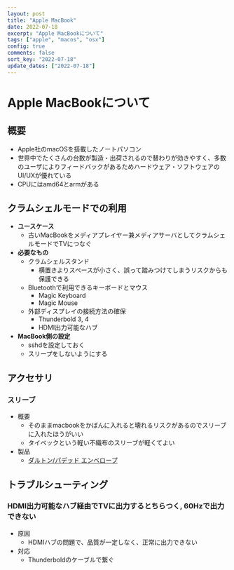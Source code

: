 ```yaml
---
layout: post
title: "Apple MacBook"
date: 2022-07-18
excerpt: "Apple MacBookについて"
tags: ["apple", "macos", "osx"]
config: true
comments: false
sort_key: "2022-07-18"
update_dates: ["2022-07-18"]
---
```



# Apple MacBookについて

## 概要
 - Apple社のmacOSを搭載したノートパソコン
 - 世界中でたくさんの台数が製造・出荷されるので替わりが効きやすく、多数のユーザによりフィードバックがあるためハードウェア・ソフトウェアのUI/UXが優れている
 - CPUにはamd64とarmがある

## クラムシェルモードでの利用
 - **ユースケース**
   - 古いMacBookをメディアプレイヤー兼メディアサーバとしてクラムシェルモードでTVにつなぐ
 - **必要なもの**
   - クラムシェルスタンド
     - 横置きよりスペースが小さく、誤って踏みつけてしまうリスクからも保護できる
   - Bluetoothで利用できるキーボードとマウス
     - Magic Keyboard
     - Magic Mouse
   - 外部ディスプレイの接続方法の確保
     - Thunderbold 3, 4
     - HDMI出力可能なハブ
 - **MacBook側の設定**
   - sshdを設定しておく
   - スリープをしないようにする

## アクセサリ

### スリーブ
 - 概要
   - そのままmacbookをかばんに入れると壊れるリスクがあるのでスリーブに入れたほうがいい
   - タイベックという軽い不織布のスリーブが軽くてよい
 - 製品
   - [ダルトン/パデッド エンベロープ](https://www.dulton.jp/onlineshop/g/gY925-1247TB/)

## トラブルシューティング

### HDMI出力可能なハブ経由でTVに出力するとちらつく, 60Hzで出力できない
 - 原因
   - HDMIハブの問題で、品質が一定しなく、正常に出力できない
 - 対応
   - Thunderboldのケーブルで繋ぐ
